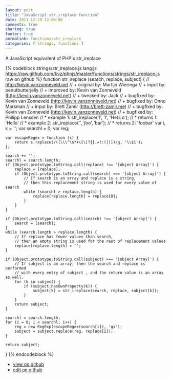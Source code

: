 ```yaml
---
layout: post
title: "JavaScript str_ireplace function"
date: 2011-12-29 12:00:00
comments: true
sharing: true
footer: true
permalink: functions/str_ireplace
categories: [ strings, functions ]
---
```

A JavaScript equivalent of PHP's str_ireplace
<!-- more -->
{% codeblock strings/str_ireplace.js lang:js https://raw.github.com/kvz/phpjs/master/functions/strings/str_ireplace.js raw on github %}
function str_ireplace (search, replace, subject) {
    // http://kevin.vanzonneveld.net
    // +   original by: Martijn Wieringa
    // +      input by: penutbutterjelly
    // +   improved by: Kevin van Zonneveld (http://kevin.vanzonneveld.net)
    // +    tweaked by: Jack
    // +   bugfixed by: Kevin van Zonneveld (http://kevin.vanzonneveld.net)
    // +   bugfixed by: Onno Marsman
    // +      input by: Brett Zamir (http://brett-zamir.me)
    // +   bugfixed by: Kevin van Zonneveld (http://kevin.vanzonneveld.net)
    // +   bugfixed by: Philipp Lenssen
    // *     example 1: str_ireplace('l', 'l', 'HeLLo');
    // *     returns 1: 'Hello'
    // *     example 2: str_ireplace('$', 'foo', '$bar');
    // *     returns 2: 'foobar'
    var i, k = '';
    var searchl = 0;
    var reg;

    var escapeRegex = function (s) {
        return s.replace(/([\\\^\$*+\[\]?{}.=!:(|)])/g, '\\$1');
    };

    search += '';
    searchl = search.length;
    if (Object.prototype.toString.call(replace) !== '[object Array]') {
        replace = [replace];
        if (Object.prototype.toString.call(search) === '[object Array]') {
            // If search is an array and replace is a string,
            // then this replacement string is used for every value of search
            while (searchl > replace.length) {
                replace[replace.length] = replace[0];
            }
        }
    }

    if (Object.prototype.toString.call(search) !== '[object Array]') {
        search = [search];
    }
    while (search.length > replace.length) {
        // If replace has fewer values than search,
        // then an empty string is used for the rest of replacement values
        replace[replace.length] = '';
    }

    if (Object.prototype.toString.call(subject) === '[object Array]') {
        // If subject is an array, then the search and replace is performed
        // with every entry of subject , and the return value is an array as well.
        for (k in subject) {
            if (subject.hasOwnProperty(k)) {
                subject[k] = str_ireplace(search, replace, subject[k]);
            }
        }
        return subject;
    }

    searchl = search.length;
    for (i = 0; i < searchl; i++) {
        reg = new RegExp(escapeRegex(search[i]), 'gi');
        subject = subject.replace(reg, replace[i]);
    }

    return subject;
}
{% endcodeblock %}
<ul>
 <li><a href="https://github.com/kvz/phpjs/blob/master/functions/strings/str_ireplace.js">view on github</a></li>
 <li><a href="https://github.com/kvz/phpjs/edit/master/functions/strings/str_ireplace.js">edit on github</a></li>
</ul>
